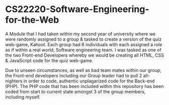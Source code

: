 # CS22220-Software-Engineering-for-the-Web
A Module that I had taken within my second year of university where we were randomly assigned to a group & tasked to create a version of the quiz web-game, Kahoot.
Each group had 6 individuals with each assigned a role as if within a real world, Software engineering team. I was tasked as one of the two Front-end Developers 
whereby we would be creating all HTML, CSS & JavaScript code for the quiz web-game. 

Due to unseen circumstances, as well as bad team mates within our group, the Front-end developers including our Group leader had to pull 2 all-nighters in order to 
code, authentic unplagarized code for the Back-end (PHP). The PHP code that has been included within this repository has been coded from start to current state
amongst 3 of the group members, including myself. 
